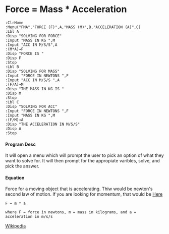 # Force = Mass * Acceleration
```
:ClrHome
:Menu("FMA","FORCE (F)",A,"MASS (M)",B,"ACCELERATION (A)",C)
:Lbl A
:Disp "SOLVING FOR FORCE"
:Input "MASS IN KG ",M
:Input "ACC IN M/S/S",A
:(M*A)→F
:Disp "FORCE IS "
:Disp F
:Stop
:Lbl B
:Disp "SOLVING FOR MASS"
:Input "FORCE IN NEWTONS ",F
:Input "ACC IN M/S/S ",A
:(F/A)→M
:Disp "THE MASS IN KG IS "
:Disp M
:Stop
:Lbl C
:Disp "SOLVING FOR ACC"
:Input "FORCE IN NEWTONS ",F
:Input "MASS IN KG ",M
:(F/M)→A
:Disp "THE ACCELERATION IN M/S/S"
:Disp A
:Stop
```

#### Program Desc

It will open a menu which will prompt the user to pick an option of what they want to solve for. It will then prompt for the appropiate varibles, solve, and pick the answer.

#### Equation

Force for a moving object that is accelerating. Thiw would be newton's second law of motion. If you are looking for momentum, that would be [Here](PMV.md)

    F = m * a

    where F = force in newtons, m = mass in kilograms, and a = acceleration in m/s/s

[Wikipedia](https://en.wikipedia.org/wiki/Newton%27s_laws_of_motion#Newton's_second_law)